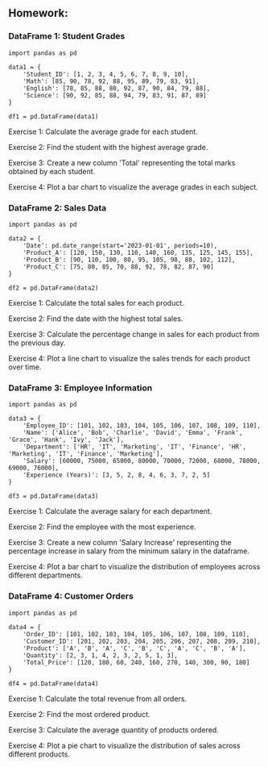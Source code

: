 ## Homework:

### DataFrame 1: Student Grades

```
import pandas as pd

data1 = {
    'Student_ID': [1, 2, 3, 4, 5, 6, 7, 8, 9, 10],
    'Math': [85, 90, 78, 92, 88, 95, 89, 79, 83, 91],
    'English': [78, 85, 88, 80, 92, 87, 90, 84, 79, 88],
    'Science': [90, 92, 85, 88, 94, 79, 83, 91, 87, 89]
}

df1 = pd.DataFrame(data1)
```
Exercise 1: Calculate the average grade for each student.

Exercise 2: Find the student with the highest average grade.

Exercise 3: Create a new column 'Total' representing the total marks obtained by each student.

Exercise 4: Plot a bar chart to visualize the average grades in each subject.


### DataFrame 2: Sales Data
```
import pandas as pd

data2 = {
    'Date': pd.date_range(start='2023-01-01', periods=10),
    'Product_A': [120, 150, 130, 110, 140, 160, 135, 125, 145, 155],
    'Product_B': [90, 110, 100, 80, 95, 105, 98, 88, 102, 112],
    'Product_C': [75, 80, 85, 70, 88, 92, 78, 82, 87, 90]
}

df2 = pd.DataFrame(data2)
```

Exercise 1: Calculate the total sales for each product.

Exercise 2: Find the date with the highest total sales.

Exercise 3: Calculate the percentage change in sales for each product from the previous day.

Exercise 4: Plot a line chart to visualize the sales trends for each product over time.

### DataFrame 3: Employee Information
```
import pandas as pd

data3 = {
    'Employee_ID': [101, 102, 103, 104, 105, 106, 107, 108, 109, 110],
    'Name': ['Alice', 'Bob', 'Charlie', 'David', 'Emma', 'Frank', 'Grace', 'Hank', 'Ivy', 'Jack'],
    'Department': ['HR', 'IT', 'Marketing', 'IT', 'Finance', 'HR', 'Marketing', 'IT', 'Finance', 'Marketing'],
    'Salary': [60000, 75000, 65000, 80000, 70000, 72000, 68000, 78000, 69000, 76000],
    'Experience (Years)': [3, 5, 2, 8, 4, 6, 3, 7, 2, 5]
}

df3 = pd.DataFrame(data3)
```

Exercise 1: Calculate the average salary for each department.

Exercise 2: Find the employee with the most experience.

Exercise 3: Create a new column 'Salary Increase' representing the percentage increase in salary from the minimum salary in the dataframe.

Exercise 4: Plot a bar chart to visualize the distribution of employees across different departments.

### DataFrame 4: Customer Orders

```
import pandas as pd

data4 = {
    'Order_ID': [101, 102, 103, 104, 105, 106, 107, 108, 109, 110],
    'Customer_ID': [201, 202, 203, 204, 205, 206, 207, 208, 209, 210],
    'Product': ['A', 'B', 'A', 'C', 'B', 'C', 'A', 'C', 'B', 'A'],
    'Quantity': [2, 3, 1, 4, 2, 3, 2, 5, 1, 3],
    'Total_Price': [120, 180, 60, 240, 160, 270, 140, 300, 90, 180]
}

df4 = pd.DataFrame(data4)
```

Exercise 1: Calculate the total revenue from all orders.

Exercise 2: Find the most ordered product.

Exercise 3: Calculate the average quantity of products ordered.

Exercise 4: Plot a pie chart to visualize the distribution of sales across different products.
